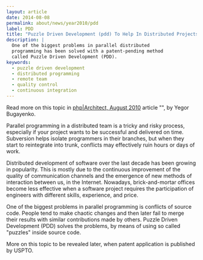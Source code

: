 ```yaml
---
layout: article
date: 2014-08-08
permalink: about/news/year2010/pdd
label: PDD
title: "Puzzle Driven Development (pdd) To Help In Distributed Projects"
description: |
  One of the biggest problems in parallel distributed
  programming has been solved with a patent-pending method
  called Puzzle Driven Development (PDD).
keywords:
  - puzzle driven development
  - distributed programming
  - remote team
  - quality control
  - continuous integration
---
```


Read more on this topic in [php|Architect, August 
2010](http://www.phparch.com/magazine/2010/august/) article "", by Yegor Bugayenko.

Parallel programming in a distributed team is a tricky and risky process, especially if your project 
wants to be successful and delivered on time. Subversion helps isolate programmers in their 
branches, but when they start to reintegrate into trunk, conflicts may effectively ruin hours or 
days of work.

Distributed development of software over the last decade has been growing in popularity. This is 
mostly due to the continuous improvement of the quality of communication channels and the emergence 
of new methods of interaction between us, in the Internet. Nowadays, brick-and-mortar offices become 
less effective when a software project requires the participation of engineers with different 
skills, experience, and price.

One of the biggest problems in parallel programming is conflicts of source code. People tend to make 
chaotic changes and then later fail to merge their results with similar contributions made by 
others. Puzzle Driven Development (PDD) solves the problems, by means of using so called "puzzles" 
inside source code.

More on this topic to be revealed later, when patent application is published by USPTO.

